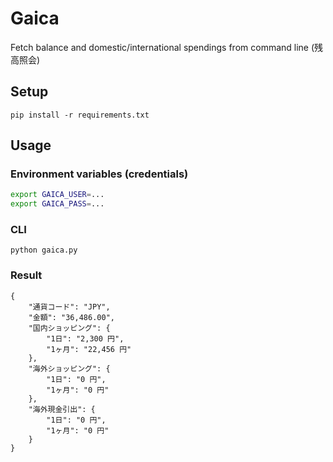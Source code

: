 # Gaica
Fetch balance and domestic/international spendings from command line (残高照会)

## Setup
```
pip install -r requirements.txt
```

## Usage

### Environment variables (credentials)
```bash
export GAICA_USER=...
export GAICA_PASS=...
```

### CLI
```
python gaica.py
```

### Result
```
{
    "通貨コード": "JPY",
    "金額": "36,486.00",
    "国内ショッピング": {
        "1日": "2,300 円",
        "1ヶ月": "22,456 円"
    },
    "海外ショッピング": {
        "1日": "0 円",
        "1ヶ月": "0 円"
    },
    "海外現金引出": {
        "1日": "0 円",
        "1ヶ月": "0 円"
    }
}
```
